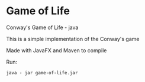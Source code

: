 # Game of Life

Conway's Game of Life - java

This is a simple implementation of the Conway's game

Made with JavaFX and Maven to compile

Run:
```
java - jar game-of-life.jar 
```
